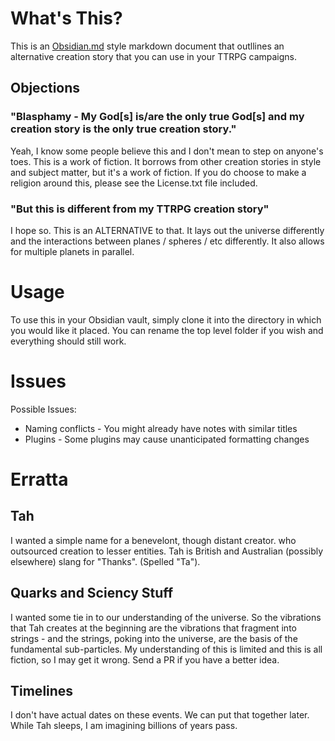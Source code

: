 # What's This?
This is an [Obsidian.md](https://obsidian.md/) style markdown document that outllines an alternative creation story that you can use in your TTRPG campaigns.

## Objections
### "Blasphamy - My God[s] is/are the only true God[s] and my creation story is the only true creation story."
Yeah, I know some people believe this and I don't mean to step on anyone's toes.  This is a work of fiction.  It borrows from other creation stories in style and subject matter, but it's a work of fiction.  If you do choose to make a religion around this, please see the License.txt file included.  
### "But this is different from my TTRPG creation story"
I hope so.  This is an ALTERNATIVE to that.  It lays out the universe differently and the interactions between planes / spheres / etc differently.  It also allows for multiple planets in parallel.

# Usage
To use this in your Obsidian vault, simply clone it into the directory in which you would like it placed.  You can rename the top level folder if you wish and everything should still work.

# Issues
Possible Issues:
* Naming conflicts - You might already have notes with similar titles
* Plugins - Some plugins may cause unanticipated formatting changes

# Erratta
## Tah
I wanted a simple name for a benevelont, though distant creator. who outsourced creation to lesser entities.  Tah is British and Australian (possibly elsewhere) slang for "Thanks".  (Spelled "Ta").

## Quarks and Sciency Stuff
I wanted some tie in to our understanding of the universe.  So the vibrations that Tah creates at the beginning are the vibrations that fragment into strings - and the strings, poking into the universe, are the basis of the fundamental sub-particles.  My understanding of this is limited and this is all fiction, so I may get it wrong.  Send a PR if you have a better idea.

## Timelines
I don't have actual dates on these events.  We can put that together later.  While Tah sleeps, I am imagining billions of years pass.

